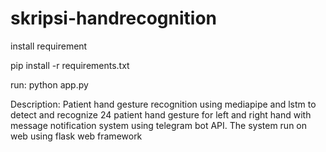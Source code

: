 ﻿# skripsi-handrecognition

install requirement

pip install -r requirements.txt

run:
python app.py

Description:
Patient hand gesture recognition using mediapipe and lstm to detect and recognize 24 patient hand gesture for left and right hand with message notification system using telegram bot API. The system run on web using flask web framework
